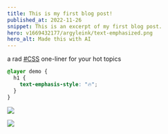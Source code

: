 ```yaml
---
title: This is my first blog post!
published_at: 2022-11-26
snippet: This is an excerpt of my first blog post.
hero: v1669432177/argyleink/text-emphasized.png
hero_alt: Made this with AI
---
```


a rad [#CSS](https://twitter.com/hashtag/css) one-liner for your hot topics

```css
@layer demo {
  h1 {
    text-emphasis-style: "🔥";
  }
}
```

![](v1669432177/argyleink/text-emphasized.png)

![](https://codepen.io/argyleink/embed/preview/YzveomK)